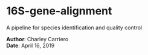 # 16S-gene-alignment
A pipeline for species identification and quality control


**Author**: Charley Carriero <br/>
**Date**: April 16, 2019 <br/>
